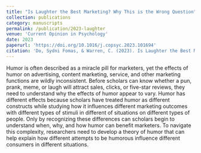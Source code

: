 ```yaml
---
title: "Is Laughter the Best Marketing? Why This is the Wrong Question"
collection: publications
category: manuscripts
permalink: /publication/2023-laughter
venue: 'Current Opinion in Psychology'
date: 2023
paperurl: 'https://doi.org/10.1016/j.copsyc.2023.101694'
citation: 'Do, Sydni Fomas, & Warren, C. (2023). Is Laughter the Best Marketing? Why This is the Wrong Question. Current Opinion in Psychology, 54, 101694. https://doi.org/10.1016/j.copsyc.2023.101694'
---
```


Humor is often described as a miracle pill for marketers, yet the effects of humor on advertising, content marketing, service, and other marketing functions are wildly inconsistent. Before scholars can know whether a pun, prank, meme, or laugh will attract sales, clicks, or five-star reviews, they need to understand why the effects of humor appear to vary. Humor has different effects because scholars have treated humor as different constructs while studying how it influences different marketing outcomes with different types of stimuli in different of situations on different types of people. Only by recognizing these differences can scholars begin to understand when, why, and how humor can benefit marketers. To navigate this complexity, researchers need to develop a theory of humor that can help explain how different attempts to be humorous influence different consumers in different situations.
